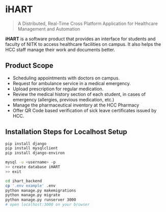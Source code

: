 # iHART
> A Distributed, Real-Time Cross Platform Application for Healthcare Management and Automation

**iHART** is a software product that provides an interface for students and faculty of NITK to access healthcare facilities on campus. It also helps the HCC staff manage their work and documents better. 

## Product Scope
* Scheduling appointments with doctors on campus.
* Request for ambulance service in a medical emergency.
* Upload prescription for regular medication.
* Review the medical history section of each student, in cases of emergency (allergies, previous medication, etc.)
* Manage the pharmaceutical inventory at the HCC Pharmacy
* Offer QR Code based verification of sick leave certificates issued by HCC.

## Installation Steps for Localhost Setup
```bash
pip install django
pip install mysqlclient
pip install django-environ

mysql -u <username> -p
>> create database iHART
>> exit

cd ihart_backend
cp '.env example' .env
python manage.py makemigrations
python manage.py migrate
python manage.py runserver 3000
# open localhost:3000 on your browser
```